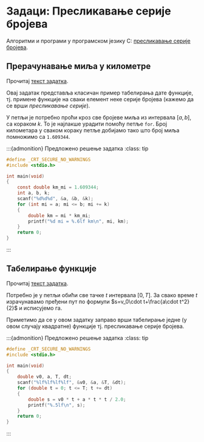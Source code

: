 # Задаци: Пресликавање серије бројева

Алгоритми и програми у програмском језику C:
[пресликавање серије бројева](https://petlja.org/biblioteka/r/Zbirka/03%20Iteracija/01%20serije/03%20preslikavanje).

## Прерачунавање миља у километре

Прочитај [текст задатка](https://petlja.org/biblioteka/r/Zbirka/milje_u_kilometre).

Овај задатак представља класичан пример табелирања дате функције, тј. примене
функције на сваки елемент неке серије бројева (кажемо да се врши *пресликавање
серије*).

У петљи је потребно проћи кроз све бројеве миља из интервала $[a,b]$, са
кораком $k$. То је најлакше урадити помоћу петље `for`. Број километара у
сваком кораку петље добијамо тако што број миља помножимо са `1.609344`.

:::{admonition} Предложено решење задатка
:class: tip

```c
#define _CRT_SECURE_NO_WARNINGS
#include <stdio.h>

int main(void)
{
    const double km_mi = 1.609344;
    int a, b, k;
    scanf("%d%d%d", &a, &b, &k);
    for (int mi = a; mi <= b; mi += k)
    {
        double km = mi * km_mi;
        printf("%d mi = %.6lf km\n", mi, km);
    }
    return 0;
}
```

:::

## Табелирање функције

Прочитај [текст задатка](https://petlja.org/biblioteka/r/Zbirka/tabeliranje_funkcije).

Потребно је у петљи обићи све тачке $t$ интервала $[0,T]$. За свако време $t$
израчунавамо пређени пут по формули $s=v_0\cdot t+\frac{a\cdot t^2}{2}$ и
исписујемо га.

Приметимо да се у овом задатку заправо врши табелирање једне (у овом случају
квадратне) функције тј. пресликавање серије бројева.

:::{admonition} Предложено решење задатка
:class: tip

```c
#define _CRT_SECURE_NO_WARNINGS
#include <stdio.h>

int main(void)
{
    double v0, a, T, dt;
    scanf("%lf%lf%lf%lf", &v0, &a, &T, &dt);
    for (double t = 0; t <= T; t += dt)
    {
        double s = v0 * t + a * t * t / 2.0;
        printf("%.5lf\n", s);
    }
    return 0;
}
```

:::
